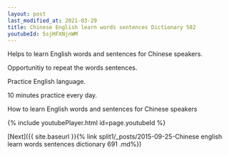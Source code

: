 ```yaml
---
layout: post
last_modified_at: 2021-03-29
title: Chinese English learn words sentences Dictionary 582 
youtubeId: 5sjHFXNjnWM
---
```

 
 
Helps to learn English words and sentences for Chinese speakers.

Opportunitiy to repeat the words sentences. 

Practice English language. 
 
10 minutes practice every day. 
 
How to learn English words and sentences for Chinese speakers 
 
{% include youtubePlayer.html id=page.youtubeId %}
 
 
[Next]({{ site.baseurl }}{% link  split1/_posts/2015-09-25-Chinese english learn words sentences dictionary 691 .md%})
 
